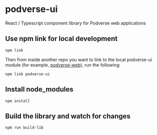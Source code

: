 # podverse-ui
React / Typescript component library for Podverse web applications

## Use npm link for local development

```
npm link
```

Then from inside another repo you want to link to the local podverse-ui
module (for example, [podverse-web](https://github.com/podverse/podverse-web)),
run the following:

```
npm link podverse-ui
```

## Install node_modules

```
npm install
```

## Build the library and watch for changes

```
npm run build-lib
```
